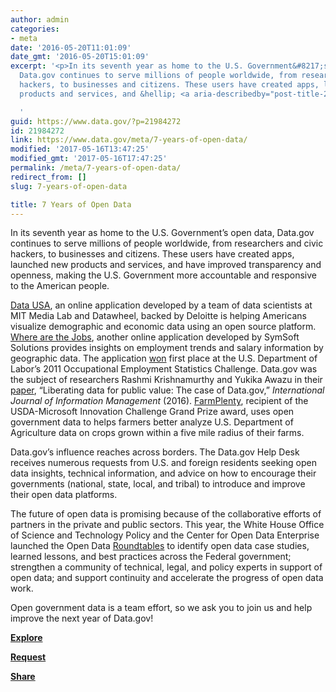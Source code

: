 ```yaml
---
author: admin
categories:
- meta
date: '2016-05-20T11:01:09'
date_gmt: '2016-05-20T15:01:09'
excerpt: '<p>In its seventh year as home to the U.S. Government&#8217;s open data,
  Data.gov continues to serve millions of people worldwide, from researchers and civic
  hackers, to businesses and citizens. These users have created apps, launched new
  products and services, and &hellip; <a aria-describedby="post-title-21984272" href="https://www.data.gov/meta/7-years-of-open-data/">Continued</a></p>

  '
guid: https://www.data.gov/?p=21984272
id: 21984272
link: https://www.data.gov/meta/7-years-of-open-data/
modified: '2017-05-16T13:47:25'
modified_gmt: '2017-05-16T17:47:25'
permalink: /meta/7-years-of-open-data/
redirect_from: []
slug: 7-years-of-open-data

title: 7 Years of Open Data
---
```

In its seventh year as home to the U.S. Government’s open data, Data.gov continues to serve millions of people worldwide, from researchers and civic hackers, to businesses and citizens. These users have created apps, launched new products and services, and have improved transparency and openness, making the U.S. Government more accountable and responsive to the American people. 


[Data USA](http://datausa.io/), an online application developed by a team of data scientists at MIT Media Lab and Datawheel, backed by Deloitte is helping Americans visualize demographic and economic data using an open source platform. [Where are the Jobs](http://www.where-are-the-jobs.com/), another online application developed by SymSoft Solutions provides insights on employment trends and salary information by geographic data. The application [won](https://www.dol.gov/opa/media/press/opa/opa20111568.htm) first place at the U.S. Department of Labor’s 2011 Occupational Employment Statistics Challenge. Data.gov was the subject of researchers Rashmi Krishnamurthy and Yukika Awazu in their [paper](https://www.data.gov/meta/liberating-data-for-public-value-the-case-of-data-gov/), “Liberating data for public value: The case of Data.gov,” *International Journal of Information Management* (2016). [FarmPlenty](http://farmplenty.com/), recipient of the USDA-Microsoft Innovation Challenge Grand Prize award, uses open government data to helps farmers better analyze U.S. Department of Agriculture data on crops grown within a five mile radius of their farms. 


Data.gov’s influence reaches across borders. The Data.gov Help Desk receives numerous requests from U.S. and foreign residents seeking open data insights, technical information, and advice on how to encourage their governments (national, state, local, and tribal) to introduce and improve their open data platforms.


The future of open data is promising because of the collaborative efforts of partners in the private and public sectors. This year, the White House Office of Science and Technology Policy and the Center for Open Data Enterprise launched the Open Data [Roundtables](http://opendataenterprise.org/open-data-roundtables.html) to identify open data case studies, learned lessons, and best practices across the Federal government; strengthen a community of technical, legal, and policy experts in support of open data; and support continuity and accelerate the progress of open data work.


Open government data is a team effort, so we ask you to join us and help improve the next year of Data.gov!


[**Explore**](https://www.data.gov)


[**Request**](https://www.data.gov/contact)


[**Share**](https://twitter.com/usdatagov)


 


